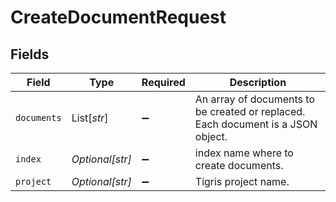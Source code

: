 # CreateDocumentRequest


## Fields

| Field                                                                            | Type                                                                             | Required                                                                         | Description                                                                      |
| -------------------------------------------------------------------------------- | -------------------------------------------------------------------------------- | -------------------------------------------------------------------------------- | -------------------------------------------------------------------------------- |
| `documents`                                                                      | List[*str*]                                                                      | :heavy_minus_sign:                                                               | An array of documents to be created or replaced. Each document is a JSON object. |
| `index`                                                                          | *Optional[str]*                                                                  | :heavy_minus_sign:                                                               | index name where to create documents.                                            |
| `project`                                                                        | *Optional[str]*                                                                  | :heavy_minus_sign:                                                               | Tigris project name.                                                             |